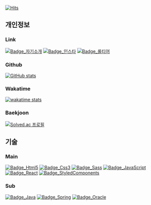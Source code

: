 [![Hits](https://hits.seeyoufarm.com/api/count/incr/badge.svg?url=https%3A%2F%2Fgithub.com%2Frkekqmf%2Fhit-counter&count_bg=%238E8E8E&title_bg=%23555555&icon=&icon_color=%23CECECE&title=%EB%B0%A9%EB%AC%B8%EC%9E%90%EC%88%98&edge_flat=false)](https://hits.seeyoufarm.com)

## 개인정보
### Link
[![Badge_자기소개](https://img.shields.io/badge/서성용-555555?style=for-the-badge&logo=notion&logoColor=fff)](https://www.notion.so/d86c741ccc92419585ce85bc22ca8b87)
[![Badge_인스타](https://img.shields.io/badge/서성용-555555?style=for-the-badge&logo=instagram&logoColor=fff)](https://www.instagram.com/rkekqmf/)
[![Badge_롤티어](https://img.shields.io/badge/가장따뜻한색블루-555555?style=for-the-badge&logo=riotgames&logoColor=fff)](https://www.op.gg/summoners/kr/%EA%B0%80%EC%9E%A5%EB%94%B0%EB%9C%BB%ED%95%9C%EC%83%89%EB%B8%94%EB%A3%A8)
### Github
[![GitHub stats](https://github-readme-stats.vercel.app/api?username=rkekqmf&include_all_commits=true&count_private=true&show_icons=true&icon_color=fff&hide_title=true&theme=dark)](https://github.com/rkekqmf/github-readme-stats)
### Wakatime
[![wakatime stats](https://github-readme-stats.vercel.app/api/wakatime?username=rkekqmf&theme=dark&hide_title=true)](https://github.com/rkekqmf/github-readme-stats)
### Baekjoon
[![Solved.ac
프로필](http://mazassumnida.wtf/api/v2/generate_badge?boj=rkekqmf)](https://solved.ac/rkekqmf)


## 기술
### Main
[![Badge_Html5](https://img.shields.io/badge/Html-555555?style=for-the-badge&logo=html5&logoColor=e34f26)]()
[![Badge_Css3](https://img.shields.io/badge/Css-555555?style=for-the-badge&logo=css3&logoColor=1572B6)]()
[![Badge_Sass](https://img.shields.io/badge/Sass-555555?style=for-the-badge&logo=sass&logoColor=cc6699)]()
[![Badge_JavaScript](https://img.shields.io/badge/JavaScript-555555?style=for-the-badge&logo=javaScript&logoColor=f7df1e)]()
[![Badge_React](https://img.shields.io/badge/React-555555?style=for-the-badge&logo=react&logoColor=61DAFB)]()
[![Badge_StyledComponents](https://img.shields.io/badge/StyledComponents-555555?style=for-the-badge&logo=styledComponents&logoColor=db7093)]()
### Sub
[![Badge_Java](https://img.shields.io/badge/Java-555555?style=for-the-badge&logo=java&logoColor=007396)]()
[![Badge_Spring](https://img.shields.io/badge/Spring-555555?style=for-the-badge&logo=spring&logoColor=6db33f)]()
[![Badge_Oracle](https://img.shields.io/badge/Oracle-555555?style=for-the-badge&logo=oracle&logoColor=f80000)]()
